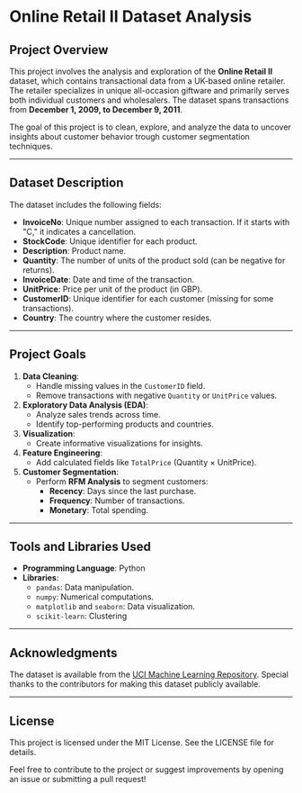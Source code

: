 # Online Retail II Dataset Analysis

## Project Overview
This project involves the analysis and exploration of the **Online Retail II** dataset, which contains transactional data from a UK-based online retailer. The retailer specializes in unique all-occasion giftware and primarily serves both individual customers and wholesalers. The dataset spans transactions from **December 1, 2009, to December 9, 2011**.

The goal of this project is to clean, explore, and analyze the data to uncover insights about customer behavior trough customer segmentation techniques.

---

## Dataset Description
The dataset includes the following fields:
- **InvoiceNo**: Unique number assigned to each transaction. If it starts with "C," it indicates a cancellation.
- **StockCode**: Unique identifier for each product.
- **Description**: Product name.
- **Quantity**: The number of units of the product sold (can be negative for returns).
- **InvoiceDate**: Date and time of the transaction.
- **UnitPrice**: Price per unit of the product (in GBP).
- **CustomerID**: Unique identifier for each customer (missing for some transactions).
- **Country**: The country where the customer resides.

---

## Project Goals
1. **Data Cleaning**:
   - Handle missing values in the `CustomerID` field.
   - Remove transactions with negative `Quantity` or `UnitPrice` values.
2. **Exploratory Data Analysis (EDA)**:
   - Analyze sales trends across time.
   - Identify top-performing products and countries.
3. **Visualization**:
   - Create informative visualizations for insights.
4. **Feature Engineering**:
   - Add calculated fields like `TotalPrice` (Quantity × UnitPrice).
5. **Customer Segmentation**:
   - Perform **RFM Analysis** to segment customers:
     - **Recency**: Days since the last purchase.
     - **Frequency**: Number of transactions.
     - **Monetary**: Total spending.

---

## Tools and Libraries Used
- **Programming Language**: Python
- **Libraries**:
  - `pandas`: Data manipulation.
  - `numpy`: Numerical computations.
  - `matplotlib` and `seaborn`: Data visualization.
  -  `scikit-learn`: Clustering

---

## Acknowledgments
The dataset is available from the [UCI Machine Learning Repository](https://archive.ics.uci.edu/ml/index.php). Special thanks to the contributors for making this dataset publicly available.

---

## License
This project is licensed under the MIT License. See the LICENSE file for details.

Feel free to contribute to the project or suggest improvements by opening an issue or submitting a pull request!
